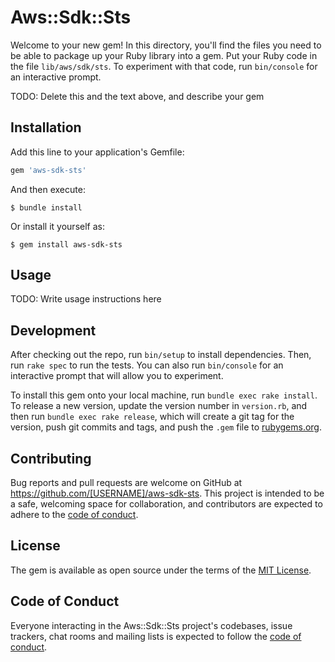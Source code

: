 # Aws::Sdk::Sts

Welcome to your new gem! In this directory, you'll find the files you need to be able to package up your Ruby library into a gem. Put your Ruby code in the file `lib/aws/sdk/sts`. To experiment with that code, run `bin/console` for an interactive prompt.

TODO: Delete this and the text above, and describe your gem

## Installation

Add this line to your application's Gemfile:

```ruby
gem 'aws-sdk-sts'
```

And then execute:

    $ bundle install

Or install it yourself as:

    $ gem install aws-sdk-sts

## Usage

TODO: Write usage instructions here

## Development

After checking out the repo, run `bin/setup` to install dependencies. Then, run `rake spec` to run the tests. You can also run `bin/console` for an interactive prompt that will allow you to experiment.

To install this gem onto your local machine, run `bundle exec rake install`. To release a new version, update the version number in `version.rb`, and then run `bundle exec rake release`, which will create a git tag for the version, push git commits and tags, and push the `.gem` file to [rubygems.org](https://rubygems.org).

## Contributing

Bug reports and pull requests are welcome on GitHub at https://github.com/[USERNAME]/aws-sdk-sts. This project is intended to be a safe, welcoming space for collaboration, and contributors are expected to adhere to the [code of conduct](https://github.com/[USERNAME]/aws-sdk-sts/blob/master/CODE_OF_CONDUCT.md).


## License

The gem is available as open source under the terms of the [MIT License](https://opensource.org/licenses/MIT).

## Code of Conduct

Everyone interacting in the Aws::Sdk::Sts project's codebases, issue trackers, chat rooms and mailing lists is expected to follow the [code of conduct](https://github.com/[USERNAME]/aws-sdk-sts/blob/master/CODE_OF_CONDUCT.md).
